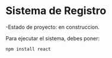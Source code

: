 <h1> Sistema de Registro </h1>

-Estado de proyecto: en construccion.

Para ejecutar el sistema, debes poner:

```npm install react```
